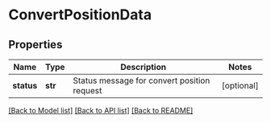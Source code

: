 # ConvertPositionData

## Properties
Name | Type | Description | Notes
------------ | ------------- | ------------- | -------------
**status** | **str** | Status message for convert position request | [optional] 

[[Back to Model list]](../README.md#documentation-for-models) [[Back to API list]](../README.md#documentation-for-api-endpoints) [[Back to README]](../README.md)

